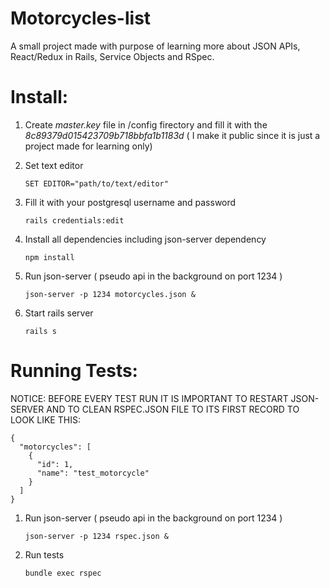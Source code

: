 # Motorcycles-list

A small project made with purpose of learning more about JSON APIs, React/Redux in Rails, Service Objects and RSpec.

# Install: 

1) Create *master.key* file in /config firectory and fill it with the *8c89379d015423709b718bbfa1b1183d* ( I make it public since it is just a project made for learning only) 

2) Set text editor 

   ```SET EDITOR="path/to/text/editor"```

3) Fill it with your postgresql username and password

   ```rails credentials:edit```

4) Install all dependencies including json-server dependency

   ```npm install```

5) Run json-server ( pseudo api in the background on port 1234 )

   ```json-server -p 1234 motorcycles.json & ```

6) Start rails server

   ```rails s```


# Running Tests: 

NOTICE: BEFORE EVERY TEST RUN IT IS IMPORTANT TO RESTART JSON-SERVER AND TO CLEAN RSPEC.JSON FILE TO ITS FIRST RECORD TO LOOK LIKE THIS:

```
{
  "motorcycles": [
    {
      "id": 1,
      "name": "test_motorcycle"
    }
  ]
}
```

1) Run json-server ( pseudo api in the background on port 1234 )

   ```json-server -p 1234 rspec.json & ```
   
2) Run tests 

   ``` bundle exec rspec ```


